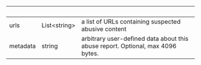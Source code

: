 <!-- Code generated for API Clients. DO NOT EDIT. -->

| &nbsp; | &nbsp; | &nbsp; |
|---|---|---|
| urls | List&lt;string&gt; | a list of URLs containing suspected abusive content |
| metadata | string | arbitrary user-defined data about this abuse report. Optional, max 4096 bytes. |